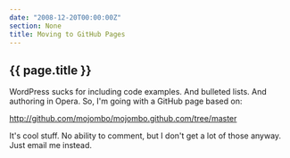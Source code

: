 ```yaml
---
date: "2008-12-20T00:00:00Z"
section: None
title: Moving to GitHub Pages
---
```


<h2>{{ page.title }}</h2>

WordPress sucks for including code examples. And bulleted lists. And authoring in Opera. So, I'm going with a GitHub page based on:

http://github.com/mojombo/mojombo.github.com/tree/master

It's cool stuff. No ability to comment, but I don't get a lot of those anyway. Just email me instead.

